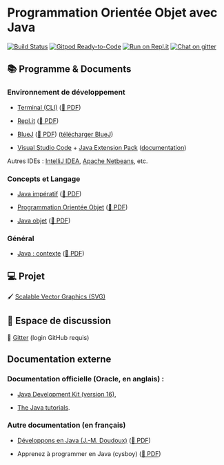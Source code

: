 
Programmation Orientée Objet avec Java
================================================================================

[![Build Status](https://github.com/boisgera/POO-Java/workflows/main/badge.svg)](https://github.com/boisgera/POO-Java/actions)
[![Gitpod Ready-to-Code](https://img.shields.io/badge/Gitpod-open-blue.svg?logo=gitpod)](https://gitpod.io/#https://github.com/boisgera/POO-Java)
[![Run on Repl.it](https://img.shields.io/badge/Repl.it-open-blue.svg?logo=repl-dot-it&logoColor=white)](https://repl.it/github/boisgera/POO-Java)
[![Chat on gitter](https://img.shields.io/badge/Gitter-chat-blue.svg?logo=gitter)](https://gitter.im/POO-Java/community#)


## 📚 Programme & Documents 
 
### Environnement de développement

  - [Terminal (CLI)](https://boisgera.github.io/POO-Java/Compilation-Exécution-Archivage.html)
  ([📗 PDF](https://boisgera.github.io/POO-Java/Compilation-Exécution-Archivage.pdf))

  - [Repl.it](https://boisgera.github.io/POO-Java/Environnement.html) 
    ([📗 PDF](https://boisgera.github.io/POO-Java/Environnement.pdf))

  - [BlueJ](https://boisgera.github.io/POO-Java/BlueJ.html) 
    ([📗 PDF](https://boisgera.github.io/POO-Java/BlueJ.pdf))
    ([télécharger BlueJ](https://www.bluej.org/))

  - [Visual Studio Code](https://code.visualstudio.com/) + [Java Extension Pack](https://marketplace.visualstudio.com/items?itemName=vscjava.vscode-java-pack) ([documentation](https://code.visualstudio.com/docs/languages/java))

Autres IDEs : [IntelliJ IDEA](https://www.jetbrains.com/idea/), [Apache Netbeans](https://netbeans.apache.org/), etc.

### Concepts et Langage

  - [Java impératif](https://boisgera.github.io/POO-Java/Java-first-steps.html)
    ([📗 PDF](https://boisgera.github.io/POO-Java/Java-first-steps.pdf))

  - [Programmation Orientée Objet](https://boisgera.github.io/POO-Java/POO.html) ([📗 PDF](https://boisgera.github.io/POO-Java/POO.pdf))

  - [Java objet](https://boisgera.github.io/POO-Java/Java-avance.html)
    ([📗 PDF](https://boisgera.github.io/POO-Java/Java-avance.pdf))

### Général

  - [Java : contexte](https://boisgera.github.io/POO-Java/Java%20aujourd'hui.html) 
    ([📗 PDF](https://boisgera.github.io/POO-Java/Java%20aujourd'hui.pdf))



<!--
  - [Extension Projet](https://boisgera.github.io/POO-Java/Projet.html)
    ([📗 PDF](https://boisgera.github.io/POO-Java/Projet.pdf))
-->

## 💻 Projet

🖌 [Scalable Vector Graphics (SVG)](projet)

## 💬 Espace de discussion

💬 [Gitter](https://gitter.im/POO-Java/community#) (login GitHub requis)
 

## Documentation externe

### Documentation officielle (Oracle, en anglais) :
   
  - [Java Development Kit (version 16)](https://docs.oracle.com/en/java/javase/16/),

  - [The Java tutorials](https://docs.oracle.com/javase/tutorial/).


### Autre documentation (en français)
  
  - [Développons en Java (J.-M. Doudoux)](http://www.jmdoudoux.fr/java/dej/index.htm)
([📗 PDF](http://jmdoudoux.fr/java/dej/dej_2_20.pdf))

  - Apprenez à programmer en Java (cysboy) ([📗 PDF](http://user.oc-static.com/pdf/10601-apprenez-a-programmer-en-java.pdf))
  
